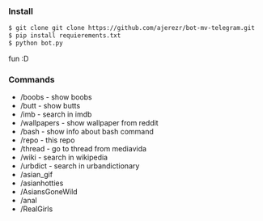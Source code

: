 ### Install
```sh
$ git clone git clone https://github.com/ajerezr/bot-mv-telegram.git
$ pip install requierements.txt
$ python bot.py
```
fun :D

### Commands
* /boobs - show boobs
* /butt - show butts
* /imb - search in imdb
* /wallpapers - show wallpaper from reddit
* /bash <command> - show info about bash command
* /repo - this repo
* /thread - go to thread from mediavida
* /wiki - search in wikipedia
* /urbdict - search in urbandictionary
* /asian_gif
* /asianhotties
* /AsiansGoneWild
* /anal
* /RealGirls
